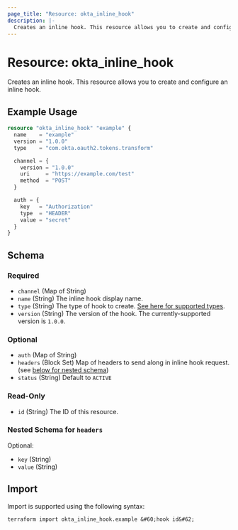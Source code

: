```yaml
---
page_title: "Resource: okta_inline_hook"
description: |-
  Creates an inline hook. This resource allows you to create and configure an inline hook.
---
```


# Resource: okta_inline_hook

Creates an inline hook. This resource allows you to create and configure an inline hook.

## Example Usage

```terraform
resource "okta_inline_hook" "example" {
  name    = "example"
  version = "1.0.0"
  type    = "com.okta.oauth2.tokens.transform"

  channel = {
    version = "1.0.0"
    uri     = "https://example.com/test"
    method  = "POST"
  }

  auth = {
    key   = "Authorization"
    type  = "HEADER"
    value = "secret"
  }
}
```

<!-- schema generated by tfplugindocs -->
## Schema

### Required

- `channel` (Map of String)
- `name` (String) The inline hook display name.
- `type` (String) The type of hook to create. [See here for supported types](https://developer.okta.com/docs/reference/api/inline-hooks/#supported-inline-hook-types).
- `version` (String) The version of the hook. The currently-supported version is `1.0.0`.

### Optional

- `auth` (Map of String)
- `headers` (Block Set) Map of headers to send along in inline hook request. (see [below for nested schema](#nestedblock--headers))
- `status` (String) Default to `ACTIVE`

### Read-Only

- `id` (String) The ID of this resource.

<a id="nestedblock--headers"></a>
### Nested Schema for `headers`

Optional:

- `key` (String)
- `value` (String)

## Import

Import is supported using the following syntax:

```shell
terraform import okta_inline_hook.example &#60;hook id&#62;
```
